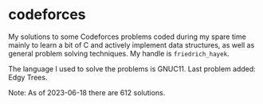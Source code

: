 # codeforces
My solutions to some Codeforces problems coded during my spare time mainly to learn a bit of C and actively implement data structures, as well as general problem solving techniques. My handle is `friedrich_hayek`.

The language I used to solve the problems is GNUC11. Last problem added: Edgy Trees.

Note: As of 2023-06-18 there are 612 solutions.
